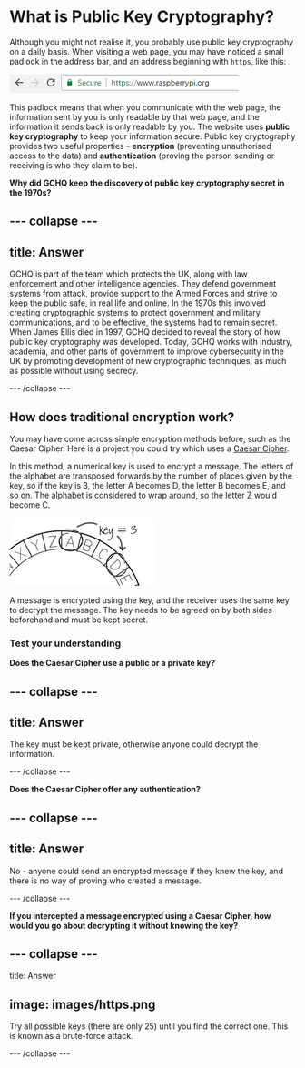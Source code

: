 # What is Public Key Cryptography?

Although you might not realise it, you probably use public key cryptography on a daily basis. When visiting a web page, you may have noticed a small padlock in the address bar, and an address beginning with `https`, like this:

![HTTPS webpage](images/https.png)

This padlock means that when you communicate with the web page, the information sent by you is only readable by that web page, and the information it sends back is only readable by you. The website uses **public key cryptography** to keep your information secure. Public key cryptography provides two useful properties - **encryption** (preventing unauthorised access to the data) and **authentication** (proving the person sending or receiving is who they claim to be).

**Why did GCHQ keep the discovery of public key cryptography secret in the 1970s?**

## \--- collapse \---

## title: Answer

GCHQ is part of the team which protects the UK, along with law enforcement and other intelligence agencies. They defend government systems from attack, provide support to the Armed Forces and strive to keep the public safe, in real life and online. In the 1970s this involved creating cryptographic systems to protect government and military communications, and to be effective, the systems had to remain secret. When James Ellis died in 1997, GCHQ decided to reveal the story of how public key cryptography was developed. Today, GCHQ works with industry, academia, and other parts of government to improve cybersecurity in the UK by promoting development of new cryptographic techniques, as much as possible without using secrecy.

\--- /collapse \---

## How does traditional encryption work?

You may have come across simple encryption methods before, such as the Caesar Cipher. Here is a project you could try which uses a [Caesar Cipher](https://codeclubprojects.org/en-GB/python/secret-messages/).

In this method, a numerical key is used to encrypt a message. The letters of the alphabet are transposed forwards by the number of places given by the key, so if the key is 3, the letter A becomes D, the letter B becomes E, and so on. The alphabet is considered to wrap around, so the letter Z would become C.

![Caesar cipher example](images/messages-wheel-eg.png)

A message is encrypted using the key, and the receiver uses the same key to decrypt the message. The key needs to be agreed on by both sides beforehand and must be kept secret.

### Test your understanding

**Does the Caesar Cipher use a public or a private key?**

## \--- collapse \---

## title: Answer

The key must be kept private, otherwise anyone could decrypt the information.

\--- /collapse \---

**Does the Caesar Cipher offer any authentication?**

## \--- collapse \---

## title: Answer

No - anyone could send an encrypted message if they knew the key, and there is no way of proving who created a message.

\--- /collapse \---

**If you intercepted a message encrypted using a Caesar Cipher, how would you go about decrypting it without knowing the key?**

## \--- collapse \---

title: Answer

## image: images/https.png

Try all possible keys (there are only 25) until you find the correct one. This is known as a brute-force attack.

\--- /collapse \---